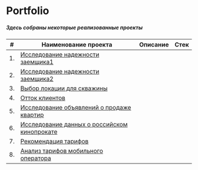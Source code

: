 # Portfolio 
##### Здесь собраны некоторые реализованные проекты


|   #    |                   Наименование проекта                       |                      Описание                     |                   Стек                     |
|--------|--------------------------------------------------------------|---------------------------------------------------|--------------------------------------------|
|   1.   |[Исследование надежности заемщика1](http://example.com/link "Я ссылка")
|   2.   |[Исследование надежности заемщика2](http://example.com/link "Я ссылка")
|   3.   |[Выбор локации для скважины](http://example.com/link "Я ссылка")
|   4.   |[Отток клиентов](http://example.com/link "Я ссылка")
|   5.   |[Исследование объявлений о продаже квартир](http://example.com/link "Я ссылка")
|   6.   |[Исследование данных о российском кинопрокате](http://example.com/link "Я ссылка")
|   7.   |[Рекомендация тарифов](http://example.com/link "Я ссылка")
|   8.   |[Анализ тарифов мобильного оператора](http://example.com/link "Я ссылка")



